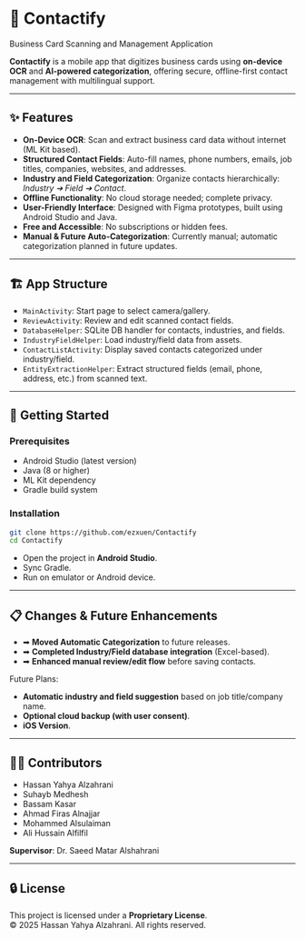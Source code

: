 # 💇 Contactify
Business Card Scanning and Management Application

**Contactify** is a mobile app that digitizes business cards using **on-device OCR** and **AI-powered categorization**, offering secure, offline-first contact management with multilingual support.

---

## ✨ Features
- **On-Device OCR**: Scan and extract business card data without internet (ML Kit based).
- **Structured Contact Fields**: Auto-fill names, phone numbers, emails, job titles, companies, websites, and addresses.
- **Industry and Field Categorization**: Organize contacts hierarchically: *Industry ➔ Field ➔ Contact*.
- **Offline Functionality**: No cloud storage needed; complete privacy.
- **User-Friendly Interface**: Designed with Figma prototypes, built using Android Studio and Java.
- **Free and Accessible**: No subscriptions or hidden fees.
- **Manual & Future Auto-Categorization**: Currently manual; automatic categorization planned in future updates.

---

## 🏗 App Structure
- `MainActivity`: Start page to select camera/gallery.
- `ReviewActivity`: Review and edit scanned contact fields.
- `DatabaseHelper`: SQLite DB handler for contacts, industries, and fields.
- `IndustryFieldHelper`: Load industry/field data from assets.
- `ContactListActivity`: Display saved contacts categorized under industry/field.
- `EntityExtractionHelper`: Extract structured fields (email, phone, address, etc.) from scanned text.

---

## 🚀 Getting Started

### Prerequisites
- Android Studio (latest version)
- Java (8 or higher)
- ML Kit dependency
- Gradle build system

### Installation
```bash
git clone https://github.com/ezxuen/Contactify
cd Contactify
```
- Open the project in **Android Studio**.
- Sync Gradle.
- Run on emulator or Android device.

---

## 📋 Changes & Future Enhancements
- ➡ **Moved Automatic Categorization** to future releases.
- ➡ **Completed Industry/Field database integration** (Excel-based).
- ➡ **Enhanced manual review/edit flow** before saving contacts.

Future Plans:
- **Automatic industry and field suggestion** based on job title/company name.
- **Optional cloud backup (with user consent)**.
- **iOS Version**.

---

## 🧑‍💻 Contributors
- Hassan Yahya Alzahrani
- Suhayb Medhesh
- Bassam Kasar
- Ahmad Firas Alnajjar
- Mohammed Alsulaiman
- Ali Hussain Alfilfil

**Supervisor**: Dr. Saeed Matar Alshahrani

---

## 🔒 License
This project is licensed under a **Proprietary License**.  
© 2025 Hassan Yahya Alzahrani. All rights reserved.
